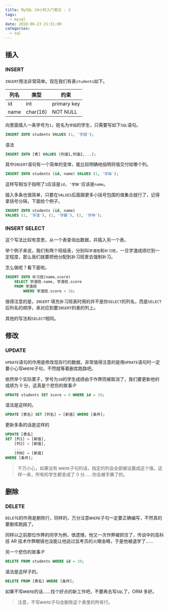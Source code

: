 ```yaml
---
title: MySQL 24小时入门笔记 - 3
tags:
  - mysql
date: 2018-06-23 21:51:00
categories:
  - sql
---
```


## 插入

### INSERT

`INSERT`用法非常简单。现在我们有表`students`如下。

| 列名 | 类型     | 约束        |
| ---- | -------- | ----------- |
| id   | int      | primary key |
| name | char(16) | NOT NULL    |

向里面插入一条学号为`1`，姓名为`学姐`的学生，只需要写如下`SQL`语句。

```SQL
INSERT INTO students VALUES (1, '学姐');
```

语法

```SQL
INSERT INTO [表] VALUES (列值1,列值2,...);
```

其中`INSERT`语句有一个简单的变体，能比较明确地指明将值交付给哪个列。

```SQL
INSERT INTO students (id, name) VALUES (1, '学妹');
```

这样写相当于指明了`1`应该是`id`，`'学妹'`应该是`name`。

插入多条也很简单，只要在`VALUES`后面跟更多小括号包围的值集合就行了，记得拿括号分隔，下面给个例子。

```SQL
INSERT INTO students (id, name)
VALUES (1, '学渣'), (2, '学霸'), (3, '学神');
```

### INSERT SELECT

这个写法比较有意思，从一个表查询出数据，并插入另一个表。

举个例子来说，我们有两个班级表，分别叫`学渣班`和`补习班`，一旦学渣成绩烂到一定程度，那么我们就要把他分配到补习班里去强制补习。

怎么做呢？看下面啦。

```SQL
INSERT INTO 补习班(name,score)
	SELECT 学渣班.name, 学渣班.score
    FROM 学渣班
    	WHERE 学渣班.score < 10;
```

值得注意的是，`INSERT` 填充补习班表时用的并不是你`SELECT`的列名，而是`SELECT`后列名的顺序，来对应到要`INSERT`的表的列上。

其他的写法和`SELECT`相同。

## 修改

### UPDATE

`UPDATE`语句的作用是修改现存行的数据，非常值得注意的是用`UPDATE`语句时一定要小心写`WHERE`子句，不然就等着删库跑路吧。

依然举个实际栗子，学号为`10`的学生成绩由于作弊而被取消了，我们要更新他的成绩为 0 分，这真是个悲伤的故事:P

```SQL
UPDATE students SET score = 0 WHERE id = 10;
```

语法是这样的。

```SQL
UPDATE [表名] SET [列名] = [新值] WHERE [条件];
```

更新多条的话是这样的

```SQL
UPDATE [表名]
SET [列1] = [新值],
    [列2] = [新值],
    ...
    [列N] = [新值]
WHERE [条件];
```

> 千万小心，如果没有 `WHERE`子句的话，指定的列会全部被设置成这个值。这样一来，所有的学生都变成了 0 分......你会被手撕了的。

## 删除

### DELETE

`DELETE`的作用是删除行，同样的，万分注意`WHERE`子句一定要正确编写，不然真的要删库跑路了。

同样以之前那位作弊的同学为例，很遗憾，他又一次作弊被抓住了，传说中的高科技 AR 技术作弊眼镜也没能让他逃过监考员的火眼金睛，于是他被退学了......

另一个悲伤的故事:P

```SQL
DELETE FROM students WHERE id = 10;
```

语法是这样子的。

```SQL
DELETE FROM [表名] WHERE [条件];
```

如果不写`WHERE`的话......找个好点的新工作吧，不要再去写`SQL`了，ORM 多好。

> 注意，不写`WHERE`子句会删除这个表里的所有行。
